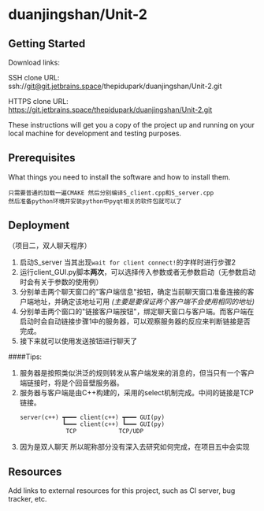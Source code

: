 # duanjingshan/Unit-2



## Getting Started

Download links:

SSH clone URL: ssh://git@git.jetbrains.space/thepidupark/duanjingshan/Unit-2.git

HTTPS clone URL: https://git.jetbrains.space/thepidupark/duanjingshan/Unit-2.git



These instructions will get you a copy of the project up and running on your local machine for development and testing purposes.

## Prerequisites

What things you need to install the software and how to install them.

```
只需要普通的加载一遍CMAKE 然后分别编译S_client.cpp和S_server.cpp 
然后准备python环境并安装python中pyqt相关的软件包就可以了
```

## Deployment
（项目二，双人聊天程序）
1. 启动S_server 当其出现`wait for client connect!`的字样时进行步骤2
2. 运行client_GUI.py脚本**两次**，可以选择传入参数或者无参数启动（无参数启动时会有关于参数的使用例）
3. 分别单击两个聊天窗口的"客户端信息"按钮，确定当前聊天窗口准备连接的客户端地址，并确定该地址可用 *_(主要是要保证两个客户端不会使用相同的地址)_*
4. 分别单击两个窗口的"链接客户端按钮"，绑定聊天窗口与客户端。而客户端在启动时会自动链接步骤1中的服务器，可以观察服务器的反应来判断链接是否完成。
5. 接下来就可以使用发送按钮进行聊天了

####Tips:
1. 服务器是按照类似洪泛的规则转发从客户端发来的消息的，但当只有一个客户端链接时，将是个回音壁服务器。
2. 服务器与客户端是由C++构建的，采用的select机制完成。中间的链接是TCP链接。
   ```
   server(c++) ┳━━━ client(c++) ┳━━━ GUI(py)
               ┗━━━ client(c++) ┗━━━ GUI(py)
                TCP            TCP/UDP
   ```
3. 因为是双人聊天 所以昵称部分没有深入去研究如何完成，在项目五中会实现

## Resources

Add links to external resources for this project, such as CI server, bug tracker, etc.
